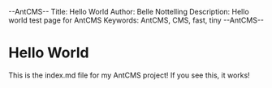 --AntCMS--
Title: Hello World
Author: Belle Nottelling
Description: Hello world test page for AntCMS
Keywords: AntCMS, CMS, fast, tiny
--AntCMS--

# Hello World

This is the index.md file for my AntCMS project!
If you see this, it works!
